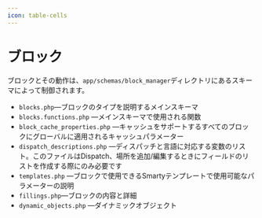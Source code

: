 ```yaml
---
icon: table-cells
---
```


# ブロック

ブロックとその動作は、`app/schemas/block_manager`ディレクトリにあるスキーマによって制御されます。

* `blocks.php`—ブロックのタイプを説明するメインスキーマ
* `blocks.functions.php` —メインスキーマで使用される関数
* `block_cache_properties.php` —キャッシュをサポートするすべてのブロックにグローバルに適用されるキャッシュパラメーター
* `dispatch_descriptions.php` —ディスパッチと言語に対応する変数のリスト。このファイルはDispatch、場所を追加/編集するときにフィールドのリストを作成する際にのみ必要です
* `templates.php` —ブロックで使用できるSmartyテンプレートで使用可能なパラメーターの説明
* `fillings.php`—ブロックの内容と詳細
* `dynamic_objects.php` —ダイナミックオブジェクト
